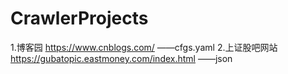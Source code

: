 # CrawlerProjects

1.博客园 https://www.cnblogs.com/ ——cfgs.yaml
2.上证股吧网站 https://gubatopic.eastmoney.com/index.html ——json
